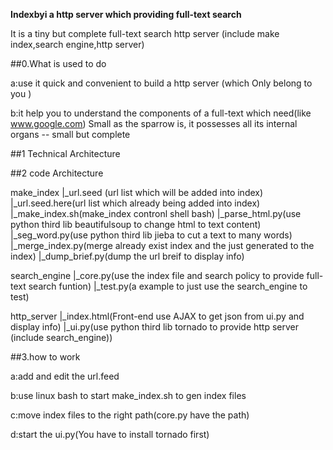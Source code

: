 __Indexbyi a http server which providing full-text search__

It is a tiny but complete full-text search http server (include make index,search engine,http server)

##0.What is used to do 

a:use it quick and convenient to build a http server (which Only belong to you ) 

b:it help you to understand the components of a full-text which need(like www.google.com)
Small as the sparrow is, it possesses all its internal organs -- small but complete

##1 Technical Architecture

##2 code Architecture

make_index
	|_url.seed (url list which will be added into index)
	|_url.seed.here(url list which already being added into index)
	|_make_index.sh(make_index contronl shell bash)
	|_parse_html.py(use python third lib beautifulsoup to change html to text content)
	|_seg_word.py(use python third lib jieba to cut a text to many words)
	|_merge_index.py(merge already exist index and the just generated to the index)
	|_dump_brief.py(dump the url breif to display info)
	
search_engine
	|_core.py(use the index file and search policy to provide full-text search funtion)
	|_test.py(a example to just use the search_engine to test)
	
http_server
	|_index.html(Front-end use AJAX to get json from ui.py and display info)
	|_ui.py(use python third lib tornado to provide http server (include search_engine))
	
	
##3.how to work

a:add and edit the url.feed

b:use linux bash to start make_index.sh to gen index files

c:move index files to the right path(core.py have the path)

d:start the ui.py(You have to install tornado first)

